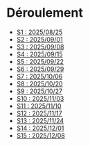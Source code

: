 # Déroulement

<!-- start-replace-subnav depth=1 -->
* [S1 : <!-- %: S1 -->2025/08/25<!-- %; -->](/01-deroulement/01/)
* [S2 : <!-- %: S2 -->2025/09/01<!-- %; -->](/01-deroulement/02/)
* [S3 : <!-- %: S3 -->2025/09/08<!-- %; -->](/01-deroulement/03/)
* [S4 : <!-- %: S4 -->2025/09/15<!-- %; -->](/01-deroulement/04/)
* [S5 : <!-- %: S5 -->2025/09/22<!-- %; -->](/01-deroulement/05/)
* [S6 : <!-- %: S6 -->2025/09/29<!-- %; -->](/01-deroulement/06/)
* [S7 : <!-- %: S7 -->2025/10/06<!-- %; -->](/01-deroulement/07/)
* [S8 : <!-- %: S8 -->2025/10/20<!-- %; -->](/01-deroulement/08/)
* [S9 : <!-- %: S9 -->2025/10/27<!-- %; -->](/01-deroulement/09/)
* [S10 : <!-- %: S10 -->2025/11/03<!-- %; -->](/01-deroulement/10/)
* [S11 : <!-- %: S11 -->2025/11/10<!-- %; -->](/01-deroulement/11/)
* [S12 : <!-- %: S12 -->2025/11/17<!-- %; -->](/01-deroulement/12/)
* [S13 : <!-- %: S13 -->2025/11/24<!-- %; -->](/01-deroulement/13/)
* [S14 : <!-- %: S14 -->2025/12/01<!-- %; -->](/01-deroulement/14/)
* [S15 : <!-- %: S15 -->2025/12/08<!-- %; -->](/01-deroulement/15/)
<!-- end-replace-subnav -->
